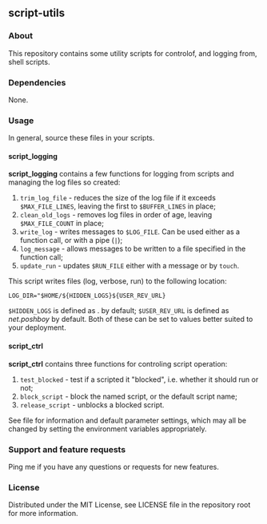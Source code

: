 ## script-utils

### About

This repository contains some utility scripts for controlof, and logging from, shell scripts. 

### Dependencies

None.

### Usage

In general, source these files in your scripts.

#### script_logging
**script_logging** contains a few functions for logging from scripts and managing the log files so created:

1. `trim_log_file` - reduces the size of the log file if it exceeds `$MAX_FILE_LINES`, leaving the first to `$BUFFER_LINES` in place;
1. `clean_old_logs` - removes log files in order of age, leaving `$MAX_FILE_COUNT` in place;
1. `write_log` - writes messages to `$LOG_FILE`. Can be used either as a function call, or with a pipe (`|`);
1. `log_message` - allows messages to be written to a file specified in the function call;
1. `update_run` - updates `$RUN_FILE` either with a message or by `touch`.

This script writes files (log, verbose, run) to the following location:
```
LOG_DIR="$HOME/${HIDDEN_LOGS}${USER_REV_URL}
```
`$HIDDEN_LOGS` is defined as . by default; `$USER_REV_URL` is defined as _net.poshboy_ by default. Both of these can be set to values better suited to your deployment.

#### script_ctrl

**script_ctrl** contains three functions for controling script operation:

1. `test_blocked` - test if a scripted it "blocked", i.e. whether it should run or not;
1. `block_script` - block the named script, or the default script name;
1. `release_script` - unblocks a blocked script.

See file for information and default parameter settings, which may all be changed by setting the environment variables appropriately.

### Support and feature requests

Ping me if you have any questions or requests for new features.

### License

Distributed under the MIT License, see LICENSE file in the repository root for more information.

